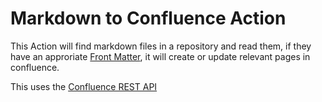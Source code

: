 # Markdown to Confluence Action

This Action will find markdown files in a repository and read them, if they have an approriate [Front Matter](https://gohugo.io/content-management/front-matter/), it will create or update relevant pages in confluence.

This uses the [Confluence REST API](https://developer.atlassian.com/cloud/confluence/rest/intro/)